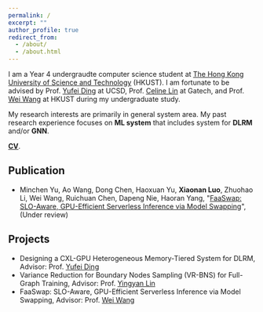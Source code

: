 ```yaml
---
permalink: /
excerpt: ""
author_profile: true
redirect_from: 
  - /about/
  - /about.html
---
```


I am a Year 4 undergraudte computer science student at [The Hong Kong University of Science and Technology](http://www.ust.hk) (HKUST). I am fortunate to be advised by Prof. [Yufei Ding](https://picassolab.squarespace.com/yufei) at UCSD, Prof. [Celine Lin](https://eiclab.scs.gatech.edu/pages/team.html) at Gatech, and Prof. [Wei Wang](http://www.cse.ust.hk/~weiwa/) at HKUST during my undergraduate study. 

My research interests are primarily in general system area. My past research experience focuses on **ML system** that includes system for **DLRM** and/or **GNN**.

[**CV**](./files/LUO_Xiaonan_CV.pdf).

## Publication

<!-- - Yichao Fu<sup>*</sup>, **Xiaonan LUO<sup>*</sup>**, Cheng Wan, Zhifan Ye, Yingyan Lin, "[VR-BNS: Variance Reduction for Boundary Node Sampling towards GNN Training](./files/FaaSwap.pdf)", (In preparation) -->
- Minchen Yu, Ao Wang, Dong Chen, Haoxuan Yu, **Xiaonan Luo**, Zhuohao Li, Wei Wang, Ruichuan Chen, Dapeng Nie, Haoran Yang, "[FaaSwap: SLO-Aware, GPU-Efficient Serverless Inference via Model Swapping](./files/FaaSwap.pdf)", (Under review)

## Projects

- Designing a CXL-GPU Heterogeneous Memory-Tiered System for DLRM, Advisor: Prof. [Yufei Ding](https://picassolab.squarespace.com/yufei)
- Variance Reduction for Boundary Nodes Sampling (VR-BNS) for Full-Graph Training, Advisor: Prof. [Yingyan Lin](https://eiclab.scs.gatech.edu/pages/team.html)
- FaaSwap: SLO-Aware, GPU-Efficient Serverless Inference via Model Swapping, Advisor: Prof. [Wei Wang](http://www.cse.ust.hk/~weiwa/)
